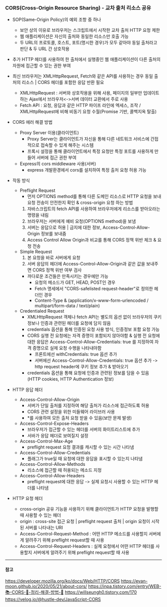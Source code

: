 ### CORS(Cross-Origin Resource Sharing) - 교차 출처 리소스 공유
- SOP(Same-Origin Policy)의 예외 조항 중 하나
    - 보안 상의 이유로 브라우저는 스크립트에서 시작한 교차 출처 HTTP 요청 제한
    - 웹 애플리케이션은 자신의 출처와 동일한 리소스만 호출 가능
    - 두 URL의 프로토콜, 호스트, 포트(명시한 경우)가 모두 같아야 동일 출처라고 판단 & 두 URL 간 상호작용
- 추가 HTTP 헤더를 사용하여 한 출처에서 실행중인 웹 애플리케이션이 다른 출처의 자원에 접근할 수 있는 권한 부여
- 최신 브라우저는 XMLHttpRequest, Fetch와 같은 API를 사용하는 경우 동일 출처의 리소스 | CORS 헤더를 포함한 응답 반환 필요
    - XMLHttpRequest : 서버와 상호작용을 위해 사용, 페이지의 일부만 업데이트하는 Ajax에서 브라우저<->서버 데이터 교환에서 주로 사용
    - Fetch API : 요청, 응답과 같은 HTTP 파이프 라인에 엑세스, 조작 / XMLHttpRequest에 비해 비동기 요청 수월(Promise 기반, 콜백지옥 탈출)
- CORS 에러 해결 방법
    - Proxy Server 이용(클라이언트)
        - Proxy Server는 클라이언트가 자신을 통해 다른 네트워크 서비스에 간접적으로 접속할 수 있게 해주는 시스템
        - 프록시 설정을 통해 클라이언트에서 특정 요청만 특정 포트를 사용하게 만들어 서버에 접근 권한 부여
    - Express의 cors middleware 사용(서버)
        - express 개발환경에서 cors를 설치하여 특정 출처 요청 허용 가능
- 작동 방식
    - Preflight Request
        - 먼저 OPTIONS method를 통해 다른 도메인 리소스로 HTTP 요청을 보내 요청 전송이 안전한지 확인 & cross-origin 요청 하는 방법
        1. 자바스크립트의 fetch API를 사용하여 브라우저에게 리소스를 받아오라는 명령을 내림
        2. 브라우저는 서버에게 예비 요청(OPTIONS method)을 보냄
        3. 서버는 응답으로 허용 | 금지에 대한 정보, Access-Control-Allow-Origin 정보를 보내줌 
        4. Access Control Allow Origin과 비교를 통해 CORS 정책 위반 체크 & 요청 전송
    - Simple Request
        1. 본 요청을 바로 서버에게 요청
        2. 서버 응답의 헤더에 Access-Control-Allow-Origin과 같은 값을 보내주면 CORS 정책 위반 여부 검사
        - 까다로운 조건들은 만족시키는 경우에만 가능
            - 요청의 메소드가 GET, HEAD, POST인 경우 
            - Fetch 명세에서 "CORS-safelisted request-header"로 정의한 헤더인 경우 
            - Content-Type & (application/x-www-form-urlencoded / multipart/form-data / text/plain)
    - Credentialed Request
        - XMLHttpRequest 객체나 fetch API는 별도의 옵션 없이 브라우저의 쿠키 정보나 인증과 관련된 헤더를 요청에 담지 않음 
        - credentials 옵션을 통해 인증된 요청 사용 방식, 인증정보 포함 요청 가능
        - CORS 실행 전 요청에는 자격 증명이 포함되지 않아야함 & 실행 전 요청에 대한 응답은 Access-Control-Allow-Credentials: true 를 지정하여 자격 증명으로 실제 요청 수행을 나타내야함
            - 프론트에선 withCredentials: true 옵션 추가
            - 서버에선 Access-Control-Allow-Credentials: true 옵션 추가
            -> http request header에 쿠키 정보 추가 & 받아오기
        - credentials 옵션을 통해 요청에 인증과 관련된 정보를 담을 수 있음(HTTP cookies, HTTP Authentication 정보)


- HTTP 응답 헤더
    - Access-Control-Allow-Origin 
        - 서버가 단일 출처를 지정하여 해당 출처가 리소스에 접근하도록 허용
        - CORS 관련 설정을 위한 미들웨어 라이브러 사용
        - *를 사용하여 모든 출처 요청 받을 수 있음(보안 문제 발생)
    - Access-Control-Expose-Headers
        - 브라우저가 접근할 수 있는 헤더를 서버의 화이트리스트에 추가
        - 서바가 응답 헤더로 보여질지 설정
    - Access-Control-Max-Age
        - preflight request 요청 결과를 캐시할 수 있는 시간 나타냄
    - Access-Control-Allow-Credentials
        - 플래그가 true일 때 요청에 대한 응답을 표시할 수 있는지 나타냄
    - Access-Control-Allow-Methods
        - 리소스에 접근할 때 허용되는 메소드 지정
    - Access-Control-Allow-Headers
        - preflight request에 대한 응답 -> 실제 요청시 사용할 수 있는 HTTP 헤더를 나타냄
- HTTP 요청 헤더
    - cross-origin 공유 기능을 사용하기 위해 클라이언트가 HTTP 요청을 발행할 때 사용할 수 있는 헤더
    - origin : cross-site 접근 요청 | preflight request 출처 | origin 요청이 시작된 서버를 나타내는 URI
    - Access-Control-Request-Method : 어떤 HTTP 메소드를 사용할지 서버에게 알려주기 위해 preflight request할 때 사용
    - Access-Control-Request-Headers : 실제 요청에서 어떤 HTTP 헤더를 사용할지 서버에게 알려주기 위해 preflight request할 때 사용


*****
#### 참고
https://developer.mozilla.org/ko/docs/Web/HTTP/CORS
https://evan-moon.github.io/2020/05/21/about-cors/
https://inpa.tistory.com/entry/WEB-📚-CORS-💯-정리-해결-방법-👏
https://willseungh0.tistory.com/170
https://velog.io/@hustle-dev/JavaScript-CORS